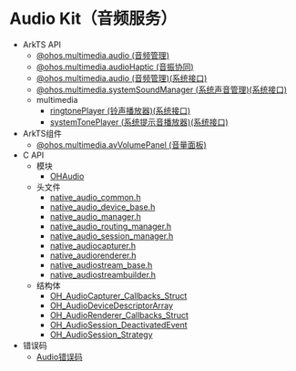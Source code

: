 # Audio Kit（音频服务）

- ArkTS API<!--audio-arkts-->
  - [@ohos.multimedia.audio (音频管理)](js-apis-audio.md)
  - [@ohos.multimedia.audioHaptic (音振协同)](js-apis-audioHaptic.md)
  <!--Del-->
  - [@ohos.multimedia.audio (音频管理)(系统接口)](js-apis-audio-sys.md)
  - [@ohos.multimedia.systemSoundManager (系统声音管理)(系统接口)](js-apis-systemSoundManager-sys.md)
  - multimedia
    - [ringtonePlayer (铃声播放器)(系统接口)](js-apis-inner-multimedia-ringtonePlayer-sys.md)
    - [systemTonePlayer (系统提示音播放器)(系统接口)](js-apis-inner-multimedia-systemTonePlayer-sys.md)
  <!--DelEnd-->
- ArkTS组件<!--audio-comp-->
  - [@ohos.multimedia.avVolumePanel (音量面板)](ohos-multimedia-avvolumepanel.md)
- C API<!--audio-c-->
  - 模块<!--audio-module-->
    - [OHAudio](_o_h_audio.md)
  - 头文件<!--audio-headerfile-->
    - [native_audio_common.h](native__audio__common_8h.md)
    - [native_audio_device_base.h](native__audio__device__base_8h.md)
    - [native_audio_manager.h](native__audio__manager_8h.md)
    - [native_audio_routing_manager.h](native__audio__routing__manager_8h.md)
    - [native_audio_session_manager.h](native__audio__session__manager_8h.md)
    - [native_audiocapturer.h](native__audiocapturer_8h.md)
    - [native_audiorenderer.h](native__audiorenderer_8h.md)
    - [native_audiostream_base.h](native__audiostream__base_8h.md)
    - [native_audiostreambuilder.h](native__audiostreambuilder_8h.md)
  - 结构体<!--audio-struct-->
    - [OH_AudioCapturer_Callbacks_Struct](_o_h___audio_capturer___callbacks___struct.md)
    - [OH_AudioDeviceDescriptorArray](_o_h___audio_device_descriptor_array.md)
    - [OH_AudioRenderer_Callbacks_Struct](_o_h___audio_renderer___callbacks___struct.md)
    - [OH_AudioSession_DeactivatedEvent](_o_h___audio_session___deactivated_event.md)
    - [OH_AudioSession_Strategy](_o_h___audio_session___strategy.md)
- 错误码<!--audio-arkts-errcode-->
  - [Audio错误码](errorcode-audio.md)
